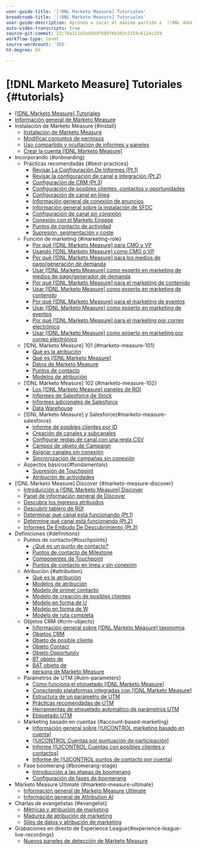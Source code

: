 ```yaml
---
user-guide-title: '[!DNL Marketo Measure] Tutoriales'
breadcrumb-title: '[!DNL Marketo Measure] Tutoriales'
user-guide-description: Aprenda a sacar el máximo partido a  [!DNL Adobe Marketo Measure]  (anteriormente, [!DNL Bizible]). Vea tutoriales sobre la instalación, la incorporación y los aspectos básicos y las definiciones.
auto-video-transcripts: true
source-git-commit: 22c78a311d3a9509fb85f6b203c2154c6124c259
workflow-type: tm+mt
source-wordcount: '365'
ht-degree: 6%

---
```



# [!DNL Marketo Measure] Tutoriales {#tutorials}

+ [[!DNL Marketo Measure] Tutoriales](overview.md)
+ [Información general de Marketo Measure](/help/marketo-measure-overview.md)
+ Instalación de Marketo Measure {#install}
   + [Instalación de Marketo Measure](/help/installing/install-production.md)
   + [Modificar conjuntos de permisos](/help/installing/modify-permission-sets-production.md)
   + [Uso compartido y ocultación de informes y paneles](/help/installing/sharing-reports-production.md)
   + [Crear la cuenta  [!DNL Marketo Measure] ](/help/installing/creating-marketo-measure-account-production.md)
+ Incorporando {#onboarding}
   + Prácticas recomendadas {#best-practices}
      + [Revisar La Configuración De Informes (Pt.1)](/help/onboarding/fundamentals/review-reporting-setting-pt1.md)
      + [Revisar la configuración de canal e integración (Pt.2)](/help/onboarding/fundamentals/channel-integration-settings.md)
      + [Configuración de CRM (Pt.3)](/help/onboarding/fundamentals/crm-settings.md)
      + [Configuración de posibles clientes, contactos y oportunidades](/help/onboarding/fundamentals/leads-contacts-opps-settings.md)
      + [Configuración de canal en línea](/help/onboarding/fundamentals/online-channel-setup.md)
      + [Información general de conexión de anuncios](/help/onboarding/fundamentals/ads-connection-overview.md)
      + [Información general sobre la instalación de SFDC](/help/onboarding/fundamentals/sfdc-installation-overview.md)
      + [Configuración de canal sin conexión](/help/onboarding/fundamentals/offline-channel-setup.md)
      + [Conexión con el Marketo Engage](/help/onboarding/fundamentals/connection-with-marketo-engage.md)
      + [Puntos de contacto de actividad](/help/onboarding/fundamentals/activity-touchpoints.md)
      + [Supresión, segmentación y coste](/help/onboarding/fundamentals/suppression-segmentation-cost.md)
   + Función de marketing {#marketing-role}
      + [Por qué [!DNL Marketo Measure] para CMO y VP](/help/onboarding/marketing-role/cmo-and-vp-why.md)
      + [Usando  [!DNL Marketo Measure] como CMO o VP](/help/onboarding/marketing-role/cmo-and-vp-using.md)
      + [Por qué [!DNL Marketo Measure] para los medios de pago/generación de demanda](/help/onboarding/marketing-role/demand-gen-why.md)
      + [Usar  [!DNL Marketo Measure]  como experto en marketing de medios de pago/generador de demanda](/help/onboarding/marketing-role/demand-gen-using.md)
      + [Por qué [!DNL Marketo Measure] para el marketing de contenido](/help/onboarding/marketing-role/content-marketing-why.md)
      + [Usar  [!DNL Marketo Measure] como experto en marketing de contenido](/help/onboarding/marketing-role/content-marketing-using.md)
      + [Por qué  [!DNL Marketo Measure] para el marketing de eventos](/help/onboarding/marketing-role/events-marketing-why.md)
      + [Usar  [!DNL Marketo Measure] como experto en marketing de eventos](/help/onboarding/marketing-role/events-marketing-using.md)
      + [Por qué [!DNL Marketo Measure] para el marketing por correo electrónico](/help/onboarding/marketing-role/email-marketing-why.md)
      + [Usar  [!DNL Marketo Measure]  como experto en marketing por correo electrónico](/help/onboarding/marketing-role/email-marketing-using.md)
   + [!DNL Marketo Measure] 101 {#marketo-measure-101}
      + [Qué es la atribución](/help/onboarding/marketo-measure-101/what-is-attribution.md)
      + [Qué es [!DNL Marketo Measure]](/help/onboarding/marketo-measure-101/what-is-marketo-measure.md)
      + [Datos de Marketo Measure](/help/onboarding/marketo-measure-101/marketo-measure-data.md)
      + [Puntos de contacto](/help/onboarding/marketo-measure-101/touchpoints.md)
      + [Modelos de atribución](/help/onboarding/marketo-measure-101/attribution-models.md)
   + [!DNL Marketo Measure] 102 {#marketo-measure-102}
      + [Los [!DNL Marketo Measure] paneles de ROI](/help/onboarding/marketo-measure-102/roi-dashboards.md)
      + [Informes de Salesforce de Stock](/help/onboarding/marketo-measure-102/stock-salesforce-reports.md)
      + [Informes adicionales de Salesforce](/help/onboarding/marketo-measure-102/addtional-salesforce-reports.md)
      + [Data Warehouse ](/help/onboarding/marketo-measure-102/data-warehouse.md)
   + [!DNL Marketo Measure] y Salesforce{#marketo-measure-salesforce}
      + [Informe de posibles clientes por ID](/help/onboarding/marketo-measure-salesforce/leads-by-id-report.md)
      + [Creación de canales y subcanales](/help/onboarding/marketo-measure-salesforce/creating-channels-subchannels.md)
      + [Configurar reglas de canal con una regla CSV](/help/onboarding/marketo-measure-salesforce/channel-rules-csv.md)
      + [Campos de objeto de Campaign](/help/onboarding/marketo-measure-salesforce/campaign-object-fields.md)
      + [Asignar canales sin conexión](/help/onboarding/marketo-measure-salesforce/mapping-offline-channels.md)
      + [Sincronización de campañas sin conexión](/help/onboarding/marketo-measure-salesforce/syncing-offline-campaigns.md)
   + Aspectos básicos{#fundamentals}
      + [Supresión de Touchpoint](/help/onboarding/marketo-measure-salesforce/touchpoint-suppression.md)
      + [Atribución de actividades](/help/onboarding/fundamentals/activities-attribution.md)
+ [!DNL Marketo Measure] Discover {#marketo-measure-discover}
   + [Introducción a  [!DNL Marketo Measure] Discover](/help/marketo-measure-discover/introduction-to-marketo-measure-discover.md)
   + [Panel de información general de Discover](/help/marketo-measure-discover/2023-discover-overview-dashboard.md)
   + [Descubra los ingresos atribuidos](/help/marketo-measure-discover/2023-discover-attributed-revenue.md)
   + [Descubrir tablero de ROI](/help/marketo-measure-discover/2023-discover-roi-dashboard.md)
   + [Determinar qué canal está funcionando (Pt.1)](/help/marketo-measure-discover/top-of-funnel-reporting.md)
   + [Determine qué canal está funcionando (Pt.2)](/help/marketo-measure-discover/determine-which-channel-is-performing.md)
   + [Informes De Embudo De Descubrimiento (Pt.3)](/help/marketo-measure-discover/build-a-full-funnel-report-pt3.md)
+ Definiciones {#definitions}
   + Puntos de contacto{#touchpoints}
      + [¿Qué es un punto de contacto?](/help/definitions/touchpoints/what-is-a-touchpoint.md)
      + [Puntos de contacto de Milestone](/help/definitions/touchpoints/milestone-touchpoints.md)
      + [Componentes de Touchpoint](/help/definitions/touchpoints/touchpoint-components.md)
      + [Puntos de contacto en línea y sin conexión](/help/definitions/touchpoints/online-offline-touchpoints.md)
   + Atribución {#attribution}
      + [Qué es la atribución](/help/definitions/attribution/what-is-attribution.md)
      + [Modelos de atribución](/help/definitions/attribution/attribution-models.md)
      + [Modelo de primer contacto](/help/definitions/attribution/first-touch-model.md)
      + [Modelo de creación de posibles clientes](/help/definitions/attribution/lead-creation-model.md)
      + [Modelo en forma de U](/help/definitions/attribution/u-shaped-model.md)
      + [Modelo en forma de W](/help/definitions/attribution/w-shaped-model.md)
      + [Modelo de ruta completa](/help/definitions/attribution/full-path-model.md)
   + Objetos CRM {#crm-objects}
      + [Información general sobre  [!DNL Marketo Measure] taxonomía](/help/definitions/crm-objects/taxonomy-overview.md)
      + [Objetos CRM](/help/definitions/crm-objects/crm-objects.md)
      + [Objeto de posible cliente](/help/definitions/crm-objects/lead-object.md)
      + [Objeto Contact](/help/definitions/crm-objects/contact-object.md)
      + [Objeto Opportunity](/help/definitions/crm-objects/opportunity-object.md)
      + [BT objeto de](/help/definitions/crm-objects/bt-object.md)
      + [BAT objeto de](/help/definitions/crm-objects/bat-object.md)
      + [persona de Marketo Measure](/help/definitions/crm-objects/marketo-measure-person.md)
   + Parámetros de UTM {#utm-parameters}
      + [Cómo funciona el etiquetado  [!DNL Marketo Measure] ](/help/definitions/utm-parameters/how-marketo-measure-tagging-works.md)
      + [Conectando plataformas integradas con  [!DNL Marketo Measure]](/help/definitions/utm-parameters/connecting-integrated-platforms-with-marketo-measure.md)
      + [Estructura de un parámetro de UTM](/help/definitions/utm-parameters/anatomy-of-a-utm-parameter.md)
      + [Prácticas recomendadas de UTM](/help/definitions/utm-parameters/utm-best-practices.md)
      + [Herramientas de etiquetado automático de parámetros UTM](/help/definitions/utm-parameters/utm-parameter-auto-tagging-tools.md)
      + [Etiquetado UTM](/help/definitions/utm-parameters/utm-tagging.md)
   + Marketing basado en cuentas {#account-based-marketing}
      + [Información general sobre [!UICONTROL marketing basado en cuenta]](/help/definitions/account-based-marketing/abm-overview.md)
      + [[!UICONTROL Cuentas por puntuación de participación]](/help/definitions/account-based-marketing/accounts-by-engagement-score.md)
      + [Informe [!UICONTROL Cuentas con posibles clientes y contactos]](/help/definitions/account-based-marketing/accounts-with-leads-and-contacts.md)
      + [Informe de [!UICONTROL puntos de contacto por cuenta]](/help/definitions/account-based-marketing/touchpoints-per-account-report.md)
   + Fase boomerang {#boomerang-stage}
      + [Introducción a las etapas de boomerang](/help/definitions/boomerang-stage/introduction-to-boomerang-stages.md)
      + [Configuración de fases de boomerang](/help/definitions/boomerang-stage/setting-up-boomerang-stages.md)
+ Marketo Measure Ultimate {#marketo-measure-ultimate}
   + [Información general de Marketo Measure Ultimate](/help/marketo-measure-ultimate/overview.md)
   + [Información general de Attribution AI](/help/marketo-measure-ultimate/attribution-ai-overview.md)
+ Charlas de evangelistas {#evangelist}
   + [Métricas y atribución de marketing](/help/evangelist-talks/attribution-and-metrics.md)
   + [Madurez de atribución de marketing](/help/evangelist-talks/marketing-attribution-maturity.md)
   + [Silos de datos y atribución de marketing](/help/evangelist-talks/marketing-attribution-and-data-silos.md)
+ Grabaciones en directo de Experience League{#experience-league-live-recordings}
   + [Nuevos paneles de detección de Marketo Measure](https://experienceleague.adobe.com/en/docs/events/experience-league-live-recordings/episodes/exl-live-episode-04-18-24)
